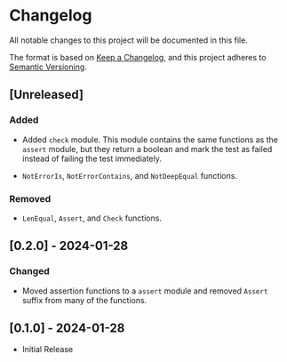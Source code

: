 # Changelog

All notable changes to this project will be documented in this file.

The format is based on [Keep a Changelog](https://keepachangelog.com/en/1.0.0/),
and this project adheres to [Semantic Versioning](https://semver.org/spec/v2.0.0.html).

## [Unreleased]

### Added

- Added `check` module. This module contains the same functions as the
  `assert` module, but they return a boolean and mark the test as failed
  instead of failing the test immediately.

- `NotErrorIs`, `NotErrorContains`, and `NotDeepEqual` functions.

### Removed

- `LenEqual`, `Assert`, and `Check` functions.

## [0.2.0] - 2024-01-28

### Changed

- Moved assertion functions to a `assert` module and removed `Assert` suffix
  from many of the functions.

## [0.1.0] - 2024-01-28

- Initial Release
